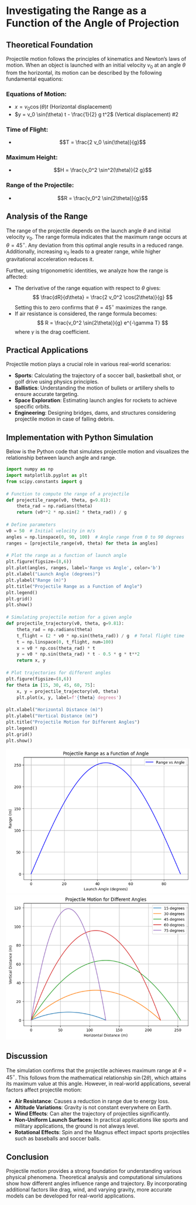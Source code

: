 # Investigating the Range as a Function of the Angle of Projection

## Theoretical Foundation
Projectile motion follows the principles of kinematics and Newton’s laws of motion. When an object is launched with an initial velocity $v_0$ at an angle $\theta$ from the horizontal, its motion can be described by the following fundamental equations:

### Equations of Motion:
- $x = v_0 \cos(\theta) t$ (Horizontal displacement)
- $y = v_0 \sin(\theta) t - \frac{1}{2} g t^2$ (Vertical displacement)
#2
### Time of Flight:
- $$T = \frac{2 v_0 \sin(\theta)}{g}$$

### Maximum Height:
- $$H = \frac{v_0^2 \sin^2(\theta)}{2 g}$$

### Range of the Projectile:
- $$R = \frac{v_0^2 \sin(2\theta)}{g}$$

## Analysis of the Range
The range of the projectile depends on the launch angle $\theta$ and initial velocity $v_0$. The range formula indicates that the maximum range occurs at $\theta = 45^\circ$. Any deviation from this optimal angle results in a reduced range. Additionally, increasing $v_0$ leads to a greater range, while higher gravitational acceleration reduces it.

Further, using trigonometric identities, we analyze how the range is affected:
- The derivative of the range equation with respect to $\theta$ gives:
  $$ \frac{dR}{d\theta} = \frac{2 v_0^2 \cos(2\theta)}{g} $$
  Setting this to zero confirms that $\theta = 45^\circ$ maximizes the range.
- If air resistance is considered, the range formula becomes:
  $$ R = \frac{v_0^2 \sin(2\theta)}{g} e^{-\gamma T} $$
  where $\gamma$ is the drag coefficient.

## Practical Applications
Projectile motion plays a crucial role in various real-world scenarios:
- **Sports**: Calculating the trajectory of a soccer ball, basketball shot, or golf drive using physics principles.
- **Ballistics**: Understanding the motion of bullets or artillery shells to ensure accurate targeting.
- **Space Exploration**: Estimating launch angles for rockets to achieve specific orbits.
- **Engineering**: Designing bridges, dams, and structures considering projectile motion in case of falling debris.

## Implementation with Python Simulation
Below is the Python code that simulates projectile motion and visualizes the relationship between launch angle and range.

```python
import numpy as np
import matplotlib.pyplot as plt
from scipy.constants import g

# Function to compute the range of a projectile
def projectile_range(v0, theta, g=9.81):
    theta_rad = np.radians(theta)
    return (v0**2 * np.sin(2 * theta_rad)) / g

# Define parameters
v0 = 50  # Initial velocity in m/s
angles = np.linspace(0, 90, 100)  # Angle range from 0 to 90 degrees
ranges = [projectile_range(v0, theta) for theta in angles]

# Plot the range as a function of launch angle
plt.figure(figsize=(8,6))
plt.plot(angles, ranges, label='Range vs Angle', color='b')
plt.xlabel("Launch Angle (degrees)")
plt.ylabel("Range (m)")
plt.title("Projectile Range as a Function of Angle")
plt.legend()
plt.grid()
plt.show()

# Simulating projectile motion for a given angle
def projectile_trajectory(v0, theta, g=9.81):
    theta_rad = np.radians(theta)
    t_flight = (2 * v0 * np.sin(theta_rad)) / g  # Total flight time
    t = np.linspace(0, t_flight, num=100)
    x = v0 * np.cos(theta_rad) * t
    y = v0 * np.sin(theta_rad) * t - 0.5 * g * t**2
    return x, y

# Plot trajectories for different angles
plt.figure(figsize=(8,6))
for theta in [15, 30, 45, 60, 75]:
    x, y = projectile_trajectory(v0, theta)
    plt.plot(x, y, label=f'{theta} degrees')

plt.xlabel("Horizontal Distance (m)")
plt.ylabel("Vertical Distance (m)")
plt.title("Projectile Motion for Different Angles")
plt.legend()
plt.grid()
plt.show()
```
![alt text](image.png)
![alt text](image-1.png)

## Discussion
The simulation confirms that the projectile achieves maximum range at $\theta = 45^\circ$. This follows from the mathematical relationship $\sin(2\theta)$, which attains its maximum value at this angle. However, in real-world applications, several factors affect projectile motion:

- **Air Resistance**: Causes a reduction in range due to energy loss.
- **Altitude Variations**: Gravity is not constant everywhere on Earth.
- **Wind Effects**: Can alter the trajectory of projectiles significantly.
- **Non-Uniform Launch Surfaces**: In practical applications like sports and military applications, the ground is not always level.
- **Rotational Effects**: Spin and the Magnus effect impact sports projectiles such as baseballs and soccer balls.

## Conclusion
Projectile motion provides a strong foundation for understanding various physical phenomena. Theoretical analysis and computational simulations show how different angles influence range and trajectory. By incorporating additional factors like drag, wind, and varying gravity, more accurate models can be developed for real-world applications.
